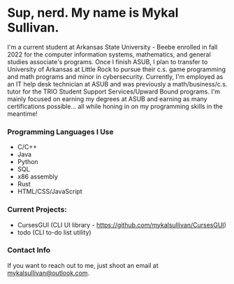 # Sup, nerd. My name is Mykal Sullivan.

I'm a current student at Arkansas State University - Beebe enrolled in fall 2022 for the computer information systems, mathematics, and general studies associate's programs. Once I finish ASUB, I plan to transfer to University of Arkansas at Little Rock to pursue their c.s. game programming and math programs and minor in cybersecurity. Currently, I'm employed as an IT help desk technician at ASUB and was previously a math/business/c.s. tutor for the TRIO Student Support Services/Upward Bound programs.
I'm mainly focused on earning my degrees at ASUB and earning as many certifications possible... all while honing in on my programming skills in the meantime!

### Programming Languages I Use
* C/C++
* Java
* Python
* SQL
* x86 assembly
* Rust
* HTML/CSS/JavaScript

### Current Projects:
* CursesGUI (CLI UI library - https://github.com/mykalsullivan/CursesGUI)
* todo (CLI to-do list utility)

### Contact Info
If you want to reach out to me, just shoot an email at mykalsullivan@outlook.com.
